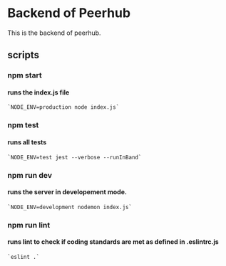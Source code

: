 ﻿# Backend of Peerhub
This is the backend of peerhub. 
## scripts
### npm start
#### runs the index.js file
    `NODE_ENV=production node index.js`
### npm test
#### runs all tests
    `NODE_ENV=test jest --verbose --runInBand`
### npm run dev
#### runs the server in developement mode.
    `NODE_ENV=development nodemon index.js`
### npm run lint
#### runs lint to check if coding standards are met as defined in .eslintrc.js
    `eslint .`
